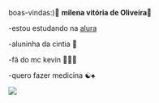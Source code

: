 boas-vindas:)💜
**milena vitória de Oliveira**💭

-estou estudando na [alura](https://www.alura.com.br/) 

-aluninha da cintia 🌈

-fã do mc kevin 🙅🏼‍♀️

-quero fazer medicina ☯︎♠︎

![](https://media1.tenor.com/m/WtwSCtQFfRkAAAAC/mc-hariel-hariel.gif)
